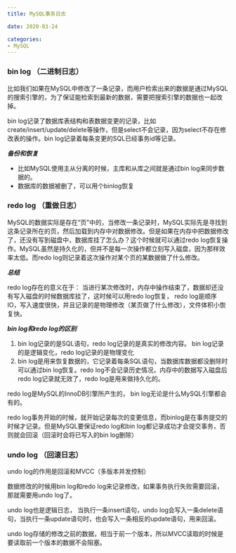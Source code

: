 ```yaml
---
title: MySQL事务日志

date: 2020-03-24

categories: 
- MySQL
---
```


### bin log  （二进制日志）

比如我们如果在MySQL中修改了一条记录，而用户检索出来的数据是通过MySQL的搜索引擎的，为了保证能检索到最新的数据，需要把搜索引擎的数据也一起改掉。

bin log记录了数据库表结构和表数据变更的记录，比如create/insert/update/delete等操作，但是select不会记录，因为select不存在修改表的操作。bin log记录着每条变更的SQL已经事务id等记录。

<!--more-->

***备份和恢复***

- 比如MySQL使用主从分离的时候，主库和从库之间就是通过bin log来同步数据的。
- 数据库的数据被删了，可以用个binlog恢复


### redo log （重做日志）

MySQL的数据实际是存在“页”中的，当修改一条记录时，MySQL实际先是寻找到这条记录所在的页，然后加载到内存中对数据修改。但是如果在内存中把数据修改了，还没有写到磁盘中，数据库挂了怎么办？这个时候就可以通过redo log恢复操作。MySQL虽然是持久化的，但并不是每一次操作都立刻写入磁盘，因为那样效率太低。而redo log则记录着这次操作对某个页的某数据做了什么修改。

***总结***

redo log存在的意义在于： 当进行某次修改时，内存中操作结束了，数据却还没有写入磁盘的时候数据库挂了，这时候可以用redo log恢复， redo log是顺序IO，写入速度很快，并且记录的是物理修改（某页做了什么修改），文件体积小恢复快。


***bin log和redo log的区别***

1. bin log记录的是SQL语句，redo log记录的是真实的修改内容。 bin log记录的是逻辑变化，redo log记录的是物理变化
2. bin log是用来恢复数据的，它记录着每条SQL语句，当数据库数据都没删除时可以通过bin log恢复。redo log不会记录历史情况，内存中的数据写入磁盘后redo log记录就无效了，redo log是用来做持久化的。


redo log是MySQL的InnoDB引擎所产生的， bin log无论是什么MySQL引擎都会有的。

redo log事务开始的时候，就开始记录每次的变更信息，而binlog是在事务提交的时候才记录。但是MySQL要保证redo log和bin log都记录成功才会提交事务，否则就会回滚（回滚时会将已写入的bin log删除）

### undo log （回滚日志）

undo log的作用是回滚和MVCC（多版本并发控制）

数据修改的时候用bin log和redo log来记录修改，如果事务执行失败需要回滚，那就需要用undo log了。 

undo log也是逻辑日志， 当执行一条insert语句，undo log会写入一条delete语句，当执行一条update语句时，也会写入一条相反的update语句，用来回滚。

undo log存储的修改之前的数据，相当于前一个版本，所以MVCC读取的时候是要读取前一个版本的数据不会阻塞。